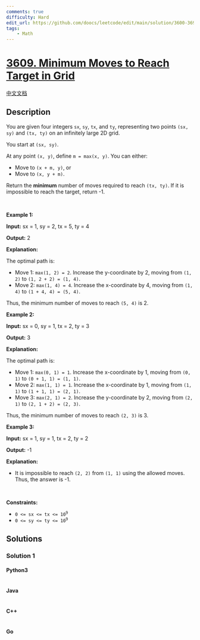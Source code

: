 ```yaml
---
comments: true
difficulty: Hard
edit_url: https://github.com/doocs/leetcode/edit/main/solution/3600-3699/3609.Minimum%20Moves%20to%20Reach%20Target%20in%20Grid/README_EN.md
tags:
    - Math
---
```


<!-- problem:start -->

# [3609. Minimum Moves to Reach Target in Grid](https://leetcode.com/problems/minimum-moves-to-reach-target-in-grid)

[中文文档](/solution/3600-3699/3609.Minimum%20Moves%20to%20Reach%20Target%20in%20Grid/README.md)

## Description

<!-- description:start -->

<p>You are given four integers <code>sx</code>, <code>sy</code>, <code>tx</code>, and <code>ty</code>, representing two points <code>(sx, sy)</code> and <code>(tx, ty)</code> on an infinitely large 2D grid.</p>

<p>You start at <code>(sx, sy)</code>.</p>

<p>At any point <code>(x, y)</code>, define <code>m = max(x, y)</code>. You can either:</p>

<ul>
	<li>Move to <code>(x + m, y)</code>, or</li>
	<li>Move to <code>(x, y + m)</code>.</li>
</ul>

<p>Return the <strong>minimum</strong> number of moves required to reach <code>(tx, ty)</code>. If it is impossible to reach the target, return -1.</p>

<p>&nbsp;</p>
<p><strong class="example">Example 1:</strong></p>

<div class="example-block">
<p><strong>Input:</strong> <span class="example-io">sx = 1, sy = 2, tx = 5, ty = 4</span></p>

<p><strong>Output:</strong> <span class="example-io">2</span></p>

<p><strong>Explanation:</strong></p>

<p>The optimal path is:</p>

<ul>
	<li>Move 1: <code>max(1, 2) = 2</code>. Increase the y-coordinate by 2, moving from <code>(1, 2)</code> to <code>(1, 2 + 2) = (1, 4)</code>.</li>
	<li>Move 2: <code>max(1, 4) = 4</code>. Increase the x-coordinate by 4, moving from <code>(1, 4)</code> to <code>(1 + 4, 4) = (5, 4)</code>.</li>
</ul>

<p>Thus, the minimum number of moves to reach <code>(5, 4)</code> is 2.</p>
</div>

<p><strong class="example">Example 2:</strong></p>

<div class="example-block">
<p><strong>Input:</strong> <span class="example-io">sx = 0, sy = 1, tx = 2, ty = 3</span></p>

<p><strong>Output:</strong> <span class="example-io">3</span></p>

<p><strong>Explanation:</strong></p>

<p>The optimal path is:</p>

<ul>
	<li>Move 1: <code>max(0, 1) = 1</code>. Increase the x-coordinate by 1, moving from <code>(0, 1)</code> to <code>(0 + 1, 1) = (1, 1)</code>.</li>
	<li>Move 2: <code>max(1, 1) = 1</code>. Increase the x-coordinate by 1, moving from <code>(1, 1)</code> to <code>(1 + 1, 1) = (2, 1)</code>.</li>
	<li>Move 3: <code>max(2, 1) = 2</code>. Increase the y-coordinate by 2, moving from <code>(2, 1)</code> to <code>(2, 1 + 2) = (2, 3)</code>.</li>
</ul>

<p>Thus, the minimum number of moves to reach <code>(2, 3)</code> is 3.</p>
</div>

<p><strong class="example">Example 3:</strong></p>

<div class="example-block">
<p><strong>Input:</strong> <span class="example-io">sx = 1, sy = 1, tx = 2, ty = 2</span></p>

<p><strong>Output:</strong> <span class="example-io">-1</span></p>

<p><strong>Explanation:</strong></p>

<ul>
	<li>It is impossible to reach <code>(2, 2)</code> from <code>(1, 1)</code> using the allowed moves. Thus, the answer is -1.</li>
</ul>
</div>

<p>&nbsp;</p>
<p><strong>Constraints:</strong></p>

<ul>
	<li><code>0 &lt;= sx &lt;= tx &lt;= 10<sup>9</sup></code></li>
	<li><code>0 &lt;= sy &lt;= ty &lt;= 10<sup>9</sup></code></li>
</ul>

<!-- description:end -->

## Solutions

<!-- solution:start -->

### Solution 1

<!-- tabs:start -->

#### Python3

```python

```

#### Java

```java

```

#### C++

```cpp

```

#### Go

```go

```

<!-- tabs:end -->

<!-- solution:end -->

<!-- problem:end -->
